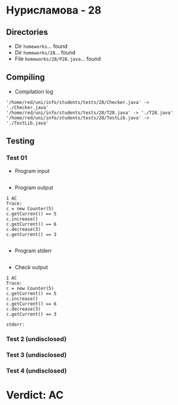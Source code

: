 # Нурисламова - 28
## Directories
- Dir `homeworks`... found
- Dir `homeworks/28`... found
- File `homeworks/28/P28.java`... found
## Compiling
- Compilation log
```
'/home/red/uni/info/students/tests/28/Checker.java' -> './Checker.java'
'/home/red/uni/info/students/tests/28/T28.java' -> './T28.java'
'/home/red/uni/info/students/tests/28/TestLib.java' -> './TestLib.java'

```
## Testing
### Test 01
- Program input
```

```
- Program output
```
1 AC
Trace:
c = new Counter(5)
c.getCurrent() == 5
c.increase()
c.getCurrent() == 6
c.decrease(3)
c.getCurrent() == 3


```
- Program stderr
```

```
- Check output
```
1 AC
Trace:
c = new Counter(5)
c.getCurrent() == 5
c.increase()
c.getCurrent() == 6
c.decrease(3)
c.getCurrent() == 3

stderr:

```
### Test 2 (undisclosed)
### Test 3 (undisclosed)
### Test 4 (undisclosed)
# Verdict: AC
